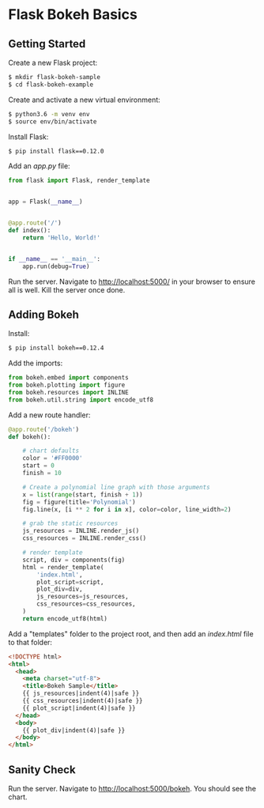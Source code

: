 # Flask Bokeh Basics

## Getting Started

Create a new Flask project:

```sh
$ mkdir flask-bokeh-sample
$ cd flask-bokeh-example
```

Create and activate a new virtual environment:

```sh
$ python3.6 -m venv env
$ source env/bin/activate
```

Install Flask:

```sh
$ pip install flask==0.12.0
```

Add an *app.py* file:

```python
from flask import Flask, render_template


app = Flask(__name__)


@app.route('/')
def index():
    return 'Hello, World!'


if __name__ == '__main__':
    app.run(debug=True)
```

Run the server. Navigate to [http://localhost:5000/](http://localhost:5000/) in your browser to ensure all is well. Kill the server once done.

## Adding Bokeh

Install:

```sh
$ pip install bokeh==0.12.4
```

Add the imports:

```python
from bokeh.embed import components
from bokeh.plotting import figure
from bokeh.resources import INLINE
from bokeh.util.string import encode_utf8
```

Add a new route handler:

```python
@app.route('/bokeh')
def bokeh():

    # chart defaults
    color = '#FF0000'
    start = 0
    finish = 10

    # Create a polynomial line graph with those arguments
    x = list(range(start, finish + 1))
    fig = figure(title='Polynomial')
    fig.line(x, [i ** 2 for i in x], color=color, line_width=2)

    # grab the static resources
    js_resources = INLINE.render_js()
    css_resources = INLINE.render_css()

    # render template
    script, div = components(fig)
    html = render_template(
        'index.html',
        plot_script=script,
        plot_div=div,
        js_resources=js_resources,
        css_resources=css_resources,
    )
    return encode_utf8(html)
```

Add a "templates" folder to the project root, and then add an *index.html* file to that folder:

```html
<!DOCTYPE html>
<html>
  <head>
    <meta charset="utf-8">
    <title>Bokeh Sample</title>
    {{ js_resources|indent(4)|safe }}
    {{ css_resources|indent(4)|safe }}
    {{ plot_script|indent(4)|safe }}
  </head>
  <body>
    {{ plot_div|indent(4)|safe }}
  </body>
</html>
```

## Sanity Check

Run the server. Navigate to [http://localhost:5000/bokeh](http://localhost:5000/bokeh). You should see the chart.

